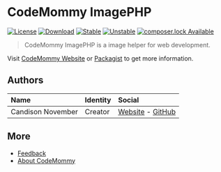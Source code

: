 # CodeMommy ImagePHP

[![License](https://poser.pugx.org/CodeMommy/ImagePHP/license?format=flat-square)](LICENSE)
[![Download](https://poser.pugx.org/CodeMommy/ImagePHP/downloads?format=flat-square)](https://packagist.org/packages/CodeMommy/ImagePHP)
[![Stable](https://poser.pugx.org/CodeMommy/ImagePHP/version?format=flat-square)](https://packagist.org/packages/CodeMommy/ImagePHP)
[![Unstable](https://poser.pugx.org/CodeMommy/ImagePHP/v/unstable?format=flat-square)](https://packagist.org/packages/CodeMommy/ImagePHP)
[![composer.lock Available](https://poser.pugx.org/CodeMommy/ImagePHP/composerlock?format=flat-square)](https://packagist.org/packages/CodeMommy/ImagePHP)


> CodeMommy ImagePHP is a image helper for web development.

Visit [CodeMommy Website](http://www.codemommy.com) or [Packagist](https://packagist.org/packages/CodeMommy/ImagePHP) to get more information.

## Authors

| Name | Identity | Social |
| :--- | :------- | :----- |
| Candison November | Creator  | [Website](http://www.kandisheng.com) - [GitHub](https://github.com/KanDisheng) |

## More

- [Feedback](https://github.com/CodeMommy/ImagePHP/issues)
- [About CodeMommy](https://github.com/CodeMommy/CodeMommy)